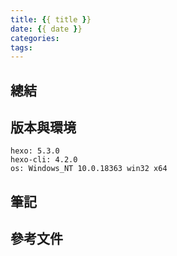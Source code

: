 ```yaml
---
title: {{ title }}
date: {{ date }}
categories:
tags:
---
```


## 總結

## 版本與環境

```plaintext
hexo: 5.3.0
hexo-cli: 4.2.0
os: Windows_NT 10.0.18363 win32 x64
```

## 筆記

## 參考文件
